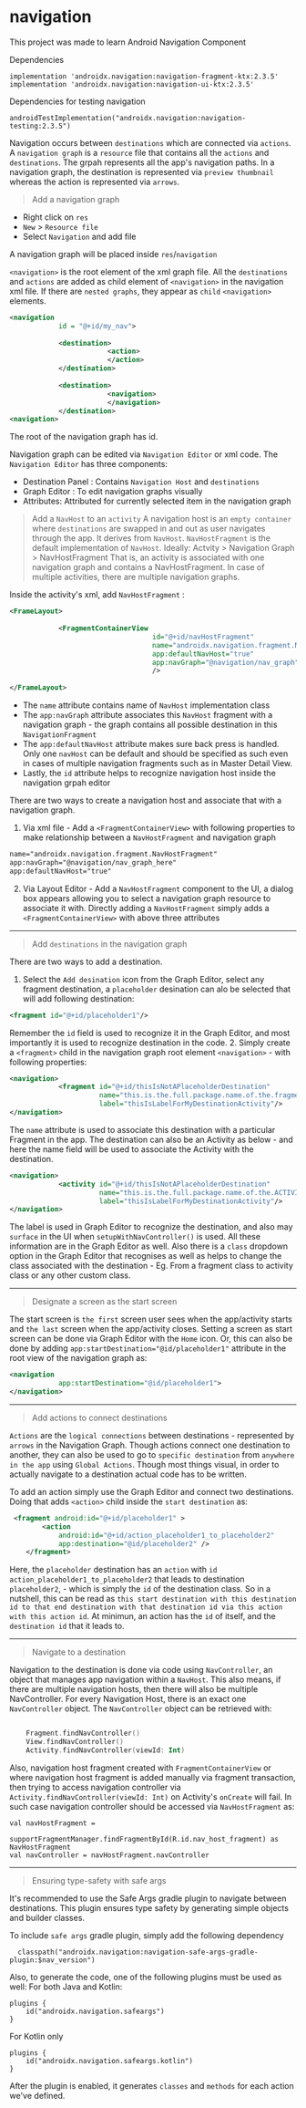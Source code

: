# navigation
This project was made to learn Android Navigation Component 

Dependencies
```
implementation 'androidx.navigation:navigation-fragment-ktx:2.3.5'
implementation 'androidx.navigation:navigation-ui-ktx:2.3.5'
```    
Dependencies for testing navigation
```
androidTestImplementation("androidx.navigation:navigation-testing:2.3.5")
```

Navigation occurs between `destinations` which are connected via `actions`. A `navigation graph` is a `resource` file that contains all the `actions` and `destinations`.
The grpah represents all the app's navigation paths. In a navigation graph, the destination is represented via `preview thumbnail` whereas the action is represented via `arrows`.

> Add a navigation graph
- Right click on `res`
- `New` > `Resource file`
- Select `Navigation` and add file

A navigation graph will be placed inside `res`/`navigation`

`<navigation>` is the root element of the xml graph file. All the `destinations` and `actions` are added as child element of `<navigation>` in the navigation xml file. If there are
`nested graphs`, they appear as `child` `<navigation>` elements.
```xml
<navigation
            id = "@+id/my_nav">
            
            <destination>
                        <action>
                        </action>
            </destination>
            
            <destination>
                        <navigation>
                        </navigation>
            </destination>
<navigation>
```

The root of the navigation graph has id.

Navigation graph can be edited via `Navigation Editor` or xml code.
The `Navigation Editor` has three components:
- Destination Panel : Contains `Navigation Host` and `destinations`
- Graph Editor : To edit navigation graphs visually
- Attributes: Attributed for currently selected item in the navigation graph

> Add a `NavHost` to an `activity`
A navigation host is an `empty container` where `destinations` are swapped in and out as user navigates through the app. It derives from `NavHost`. `NavHostFragment` is the default implementation of `NavHost`.
Ideally: Actvity > Navigation Graph > NavHostFragment
That is, an activity is associated with one navigation graph and contains a NavHostFragment. In case of multiple activities, there are multiple navigation graphs.

Inside the activity's xml, add `NavHostFragment` : 

```xml
<FrameLayout>
            
            <FragmentContainerView
                                   id="@+id/navHostFragment"
                                   name="androidx.navigation.fragment.NavHostFragment"
                                   app:defaultNavHost="true"
                                   app:navGraph="@navigation/nav_graph"
                                   />
            
</FrameLayout>
```
- The `name` attribute contains name of `NavHost` implementation class
- The `app:navGraph` attribute associates this `NavHost` fragment with a navigation graph - the graph contains all possible destination in this `NavigationFragment`
- The `app:defaultNavHost` attribute makes sure back press is handled. Only one `navHost` can be default and should be specified as such even in cases of multiple navigation fragments such as in Master Detail View.
- Lastly, the `id` attribute helps to recognize navigation host inside the navigation grpah editor

There are two ways to create a navigation host and associate that with a navigation graph.
1. Via xml file - Add a `<FragmentContainerView>` with following properties to make relationship between a `NavHostFragment` and navigation graph
```xml
name="androidx.navigation.fragment.NavHostFragment"
app:navGraph="@navigation/nav_graph_here"
app:defaultNavHost="true"
```
2. Via Layout Editor - Add a `NavHostFragment` component to the UI, a dialog box appears allowing you to select a navigation graph resource to associate it with. Directly adding a `NavHostFragment` simply adds a `<FragmentContainerView>` with above three attributes

---

> Add `destinations` in the navigation graph

There are two ways to add a destination.
1. Select the `Add desination` icon from the Graph Editor, select any fragment destination, a `placeholder` desination can alo be selected that will add following destination:
```xml
<fragment id="@+id/placeholder1"/>
```
Remember the `id` field is used to recognize it in the Graph Editor, and most importantly it is used to recognize destination in the code.
2. Simply create a `<fragment>` child in the navigation graph root element `<navigation>` - with following properties:
```xml
<navigation>
            <fragment id="@+id/thisIsNotAPlaceholderDestination"
                      name="this.is.the.full.package.name.of.the.fragment.i.want.as.destination.here.so.MyDestinationFragment"
                      label="thisIsLabelForMyDestinationActivity"/>
</navigation>
```
The `name` attribute is used to associate this destination with a particular Fragment in the app. The destination can also be an Activity as below - and here the name field will be used to associate the Activity with the destination.
```xml
<navigation>
            <activity id="@+id/thisIsNotAPlaceholderDestination"
                      name="this.is.the.full.package.name.of.the.ACTIVITY.i.want.as.destination.here.so.MyDestinationActivity"
                      label="thisIsLabelForMyDestinationActivity"/>
</navigation>
```
The label is used in Graph Editor to recognize the destination, and also may `surface` in the UI when `setupWithNavController()` is used.
All these information are in the Graph Editor as well. Also there is a `class` dropdown option in the Graph Editor that recognises as well as helps to change the class associated with the destination - Eg. From a fragment class to activity class or any other custom class.

---
> Designate a screen as the start screen

The start screen is `the first` screen user sees when the app/activity starts and `the last` screen when the app/activity closes.
Setting a screen as start screen can be done via Graph Editor with the `Home` icon.
Or, this can also be done by adding `app:startDestination="@id/placeholder1"` attribute in the root view of the navigation graph as:
```xml
<navigation
            app:startDestination="@id/placeholder1">
</navigation>
```
---

> Add actions to connect destinations

`Actions` are the `logical connections` between destinations - represented by `arrows` in the Navigation Graph.
Though actions connect one destination to another, they can also be used to go to `specific destination` from `anywhere in the app` using `Global Actions`.
Though most things visual, in order to actually navigate to a destination actual code has to be written.

To add an action simply use the Graph Editor and connect two destinations. Doing that adds `<action>` child inside the `start destination` as:
```xml
 <fragment android:id="@+id/placeholder1" >
        <action
            android:id="@+id/action_placeholder1_to_placeholder2"
            app:destination="@id/placeholder2" />
    </fragment>
```

Here, the `placeholder` destination has an `action` with `id` `action_placeholder1_to_placeholder2` that leads to destination `placeholder2`, - which is simply the `id` of the destination class.
So in a nutshell, this can be read as `this start destination with this destination id to that end destination with that destination id via this action with this action id`.
At minimun, an action has the `id` of itself, and the `destination id` that it leads to.

---

> Navigate to a destination

Navigation to the destination is done via code using `NavController`, an object that manages app navigation within a `NavHost`. This also means, if there are multiple navigation hosts, then there will also be multiple NavController. For every Navigation Host, there is an exact one `NavController` object.
The `NavController` object can be retrieved with:
```kotlin

    Fragment.findNavController()
    View.findNavController()
    Activity.findNavController(viewId: Int)
```



Also, navigation host fragment created with `FragmentContainerView` or  where navigation host fragment is added manually via fragment transaction, then trying to access navigation controller via ` Activity.findNavController(viewId: Int)` on Activity's `onCreate` will fail. In such case navigation controller should be accessed via `NavHostFragment` as:
```
val navHostFragment =
        supportFragmentManager.findFragmentById(R.id.nav_host_fragment) as NavHostFragment
val navController = navHostFragment.navController
```
---

> Ensuring type-safety with safe args

It's recommended to use the Safe Args gradle plugin to navigate between destinations. This plugin ensures type safety by generating simple objects and builder classes.

To include `safe args` gradle plugin, simply add the following dependency
```
  classpath("androidx.navigation:navigation-safe-args-gradle-plugin:$nav_version")
```
Also, to generate the code, one of the following plugins must be used as well:
For both Java and Kotlin:
```
plugins {
    id("androidx.navigation.safeargs")
}
```
For Kotlin only
```
plugins {
    id("androidx.navigation.safeargs.kotlin")
}
```

After the plugin is enabled, it generates `classes` and `methods` for each action we've defined. 


